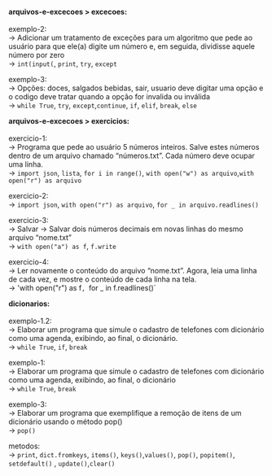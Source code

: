 <strong>arquivos-e-excecoes > excecoes:<br></strong>
<br>
exemplo-2: <br>
-> Adicionar um tratamento de exceções para um algoritmo que pede ao usuário para que ele(a) digite um número e, em seguida, dividisse aquele número por zero
<br>
-> `int(input(`, `print`, `try`, `except`<br>

exemplo-3: <br>
-> Opções: doces, salgados bebidas, sair, usuario deve digitar uma opção e o codigo deve tratar quando a opção for invalida ou inválida<br>
-> `while True`, `try`, `except`,`continue`, `if`, `elif`, `break`, `else`<br>

<strong>arquivos-e-excecoes > exercicios:<br></strong>
<br>
exercicio-1:<br>
-> Programa que pede ao usuário 5 números inteiros. Salve estes números dentro de um arquivo chamado “números.txt”. Cada número deve ocupar uma linha.<br>
-> `import json`, `lista`, `for i in range()`, `with open("w") as arquivo`,`with open("r") as arquivo`<br>

exercicio-2:<br>
-> `import json`, `with open("r") as arquivo`, `for _ in arquivo.readlines()` <br>

exercicio-3:<br>
-> Salvar 
-> Salvar dois números decimais em novas linhas do mesmo arquivo “nome.txt”<br>
-> `with open("a") as f`, `f.write`<br>

exercicio-4:<br>
-> Ler novamente o conteúdo do arquivo “nome.txt”. Agora, leia uma linha de cada vez, e mostre o conteúdo de cada linha na tela.<br>
-> 'with open("r") as f`, `for _ in f.readlines()`<br>

<strong>dicionarios:<br></strong>
<br>
exemplo-1.2:<br>
-> Elaborar um programa que simule o cadastro de telefones com dicionário como uma agenda, exibindo, ao final, o dicionário.<br>
-> `while True`, `if`, `break`<br>

exemplo-1:<br>
-> Elaborar um programa que simule o cadastro de telefones com dicionário como uma agenda, exibindo, ao final, o dicionário<br>
-> `while True`, `break`<br>

exemplo-3:<br>
-> Elaborar um programa que exemplifique a remoção de itens de um dicionário usando o método pop()<br>
-> `pop()`<br>

metodos: <br>
-> `print`, `dict.fromkeys`, `items()`, `keys()`,`values()`, `pop()`, `popitem()`, `setdefault()` , `update()`,`clear()`
<br>











